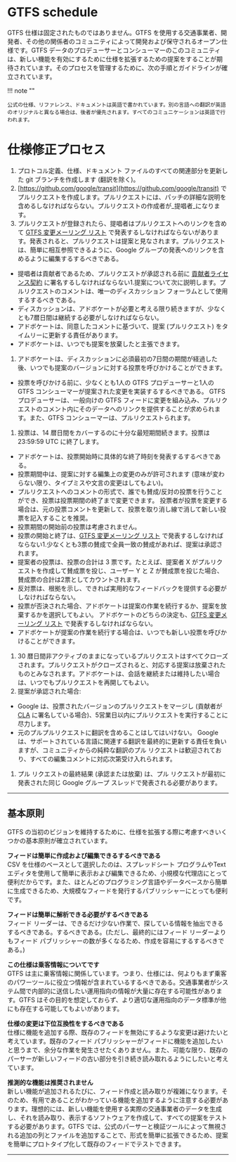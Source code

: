 # GTFS schedule
 
GTFS 仕様は固定されたものではありません。GTFS を使用する交通事業者、開発者、その他の関係者のコミュニティによって開発および保守されるオープン仕様です。GTFS データのプロデューサーとコンシューマーのこのコミュニティは、新しい機能を有効にするために仕様を拡張するための提案をすることが期待されています。そのプロセスを管理するために、次の手順とガイドラインが確立されています。

!!! note ""

    公式の仕様、リファレンス、ドキュメントは英語で書かれています。別の言語への翻訳が英語のオリジナルと異なる場合は、後者が優先されます。すべてのコミュニケーションは英語で行われます。

# 仕様修正プロセス

1. プロトコル定義、仕様、ドキュメント ファイルのすべての関連部分を更新した git ブランチを作成します (翻訳を除く)。
1. [https://github.com/google/transit](https://github.com/google/transit) でプルリクエストを作成します。プルリクエストには、パッチの詳細な説明を含めるしなければならない。プルリクエストの作成者が_提唱者_になります。
1. プルリクエストが登録されたら、提唱者はプルリクエストへのリンクを含めて [GTFS 変更メーリング リスト](https://groups.google.com/forum/#!forum/gtfs-changes) で発表するしなければならないがあります。発表されると、プルリクエストは提案と見なされます。プルリクエストは、簡単に相互参照できるように、Google グループの発表へのリンクを含めるように編集するするべきである。
  - 提唱者は貢献者であるため、プルリクエストが承認される前に [貢献者ライセンス契約](https://github.com/google/transit/blob/master/CONTRIBUTING.md) に署名するしなければならない1.提案について次に説明します。プルリクエストのコメントは、唯一のディスカッション フォーラムとして使用するするべきである。
  - ディスカッションは、アドボケートが必要と考える限り続きますが、少なくとも7暦日間は継続する必要がしなければならない。
  - アドボケートは、同意したコメントに基づいて、提案 (プルリクエスト) をタイムリーに更新する責任があります。
  - アドボケートは、いつでも提案を放棄したと主張できます。
1. アドボケートは、ディスカッションに必須最初の7日間の期間が経過した後、いつでも提案のバージョンに対する投票を呼びかけることができます。
  - 投票を呼びかける前に、少なくとも1人の GTFS プロデューサーと1人の GTFS コンシューマーが提案された変更を実装するするべきである。 GTFS プロデューサーは、一般向けの GTFS フィードに変更を組み込み、プルリクエストのコメント内にそのデータへのリンクを提供することが求められます。また、GTFS コンシューマーは、プルリクエストられます。
1. 投票は、14 暦日間をカバーするのに十分な最短期間続きます。投票は 23:59:59 UTC に終了します。
  - アドボケートは、投票開始時に具体的な終了時刻を発表するするべきである。
  - 投票期間中は、提案に対する編集上の変更のみが許可されます (意味が変わらない限り、タイプミスや文言の変更はしてもよい)。
  - プルリクエストへのコメントの形式で、誰でも賛成/反対の投票を行うことができ、投票は投票期間の終了まで変更できます。
  投票者が投票を変更する場合は、元の投票コメントを更新して、投票を取り消し線で消して新しい投票を記入することを推奨。
  - 投票期間の開始前の投票は考慮されません。
 - 投票の開始と終了は、[GTFS 変更メーリング リスト](https://groups.google.com/forum/#!forum/gtfs-changes) で発表するしなければならない1.少なくとも3票の賛成で全員一致の賛成があれば、提案は承認されます。
  - 提案者の投票は、投票の合計は 3 票です。たとえば、提案者 X がプルリクエストを作成して賛成票を投じ、ユーザー Y と Z が賛成票を投じた場合、賛成票の合計は2票としてカウントされます。
  - 反対票は、根拠を示し、できれば実用的なフィードバックを提供する必要がしなければならない。
  - 投票が否決された場合、アドボケートは提案の作業を続行するか、提案を放棄するかを選択してもよい。
  アドボケートのどちらの決定も、[GTFS 変更メーリング リスト](https://groups.google.com/forum/#!forum/gtfs-changes) で発表するしなければならない。
  - アドボケートが提案の作業を続行する場合は、いつでも新しい投票を呼びかけることができます。
1. 30 暦日間非アクティブのままになっているプルリクエストはすべてクローズされます。プルリクエストがクローズされると、対応する提案は放棄されたものとみなされます。アドボケートは、会話を継続または維持したい場合は、いつでもプルリクエストを再開してもよい。
1. 提案が承認された場合:
  - Google は、投票されたバージョンのプルリクエストをマージし (貢献者が [CLA](https://github.com/google/transit/blob/master/CONTRIBUTING.md) に署名している場合)、5営業日以内にプルリクエストを実行することに尽力します。
  - 元のプルプルリクエストに翻訳を含めることはしてはいけない。
  Google は、サポートされている言語に関連する翻訳を最終的に更新する責任を負いますが、コミュニティからの純粋な翻訳のプル リクエストは歓迎されており、すべての編集コメントに対応次第受け入れられます。
1. プル リクエストの最終結果 (承認または放棄) は、プル リクエストが最初に発表された同じ Google グループ スレッドで発表される必要があります。

<hr> 

## 基本原則
GTFS の当初のビジョンを維持するために、仕様を拡張する際に考慮すべきいくつかの基本原則が確立されています。

**フィードは簡単に作成および編集できるするべきである**<br> 
CSV を仕様のベースとして選択したのは、スプレッドシート プログラムやTextエディタを使用して簡単に表示および編集できるため、小規模な代理店にとって便利だからです。また、ほとんどのプログラミング言語やデータベースから簡単に生成できるため、大規模なフィードを発行するパブリッシャーにとっても便利です。

**フィードは簡単に解析できる必要がするべきである**<br> 
フィード リーダーは、できるだけ少ない作業で、探している情報を抽出できるするべきである。するべきである。(ただし、最終的にはフィード リーダーよりもフィード パブリッシャーの数が多くなるため、作成を容易にするするべきである。)

**この仕様は乗客情報についてです**<br> 
GTFS は主に乗客情報に関係しています。つまり、仕様には、何よりもまず乗客のパワーツールに役立つ情報が含まれているするべきである。交通事業者がシステム間で内部的に送信したい運用指向の情報が大量に存在する可能性があります。GTFS はその目的を想定しておらず、より適切な運用指向のデータ標準が他にも存在する可能してもよいがあります。

**仕様の変更は下位互換性をするべきである**<br> 
仕様に機能を追加する際、既存のフィードを無効にするような変更は避けたいと考えています。既存のフィード パブリッシャーがフィードに機能を追加したいと思うまで、余分な作業を発生させたくありません。また、可能な限り、既存のパーサーが新しいフィードの古い部分を引き続き読み取れるようにしたいと考えています。

**推測的な機能は推奨されません**<br> 
新しい機能が追加されるたびに、フィード作成と読み取りが複雑になります。そのため、有用であることがわかっている機能を追加するように注意する必要があります。理想的には、新しい機能を使用する実際の交通事業者のデータを生成し、それを読み取り、表示するソフトウェアを作成して、すべての提案をテストする必要があります。GTFS では、公式のパーサーと検証ツールによって無視される追加の列とファイルを追加することで、形式を簡単に拡張できるため、提案を簡単にプロトタイプ化して既存のフィードでテストできます。
<hr> 
